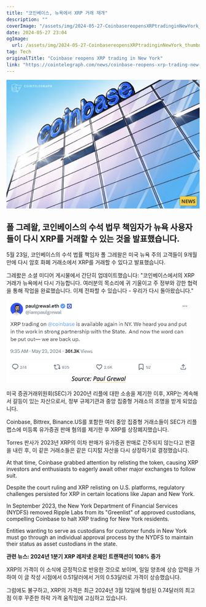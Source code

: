 ```yaml
---
title: "코인베이스, 뉴욕에서 XRP 거래 재개"
description: ""
coverImage: "/assets/img/2024-05-27-CoinbasereopensXRPtradinginNewYork_thumbnail.png"
date: 2024-05-27 23:04
ogImage: 
  url: /assets/img/2024-05-27-CoinbasereopensXRPtradinginNewYork_thumbnail.png
tag: Tech
originalTitle: "Coinbase reopens XRP trading in New York"
link: "https://cointelegraph.com/news/coinbase-reopens-xrp-trading-new-york"
---
```



![Coinbase](/assets/img/2024-05-27-CoinbasereopensXRPtradinginNewYork_thumbnail.png)

## 폴 그레왈, 코인베이스의 수석 법무 책임자가 뉴욕 사용자들이 다시 XRP를 거래할 수 있는 것을 발표했습니다.

5월 23일, 코인베이스의 수석 법률 책임자 폴 그레왈은 미국 뉴욕 주의 고객들이 9개월 만에 다시 암호 화폐 거래소에서 XRP를 거래할 수 있다고 발표했습니다.

그레왌은 소셜 미디어 게시물에서 간단히 업데이트했습니다: "코인베이스에서의 XRP 거래가 뉴욕에서 다시 가능합니다. 여러분의 목소리에 귀 기울이고 주 정부와 강한 협력을 통해 작업을 완료했습니다. 이제 전파할 수 있습니다 - 우리가 다시 돌아왔습니다."

<div class="content-ad"></div>

![Coinbase reopens XRP trading in New York](/assets/img/2024-05-27-CoinbasereopensXRPtradinginNewYork_0.png)

미국 증권거래위원회(SEC)가 2020년 리플에 대한 소송을 제기한 이후, XRP는 계속해서 갈등이 있는 자산으로서, 정부 규제기관과 중앙 집중형 거래소의 조명을 받게 되었습니다.

Coinbase, Bittrex, Binance.US를 포함한 여러 중앙 집중형 거래소들이 SEC가 리플 랩스에 미등록 유가증권 판매 혐의를 제기한 후 XRP를 상장폐지했습니다.

Torres 판사가 2023년 XRP의 이차 판매가 유가증권 판매로 간주되지 않는다고 판결을 내린 후, 이 같은 거래소들은 같은 디지턼 자산을 다시 상장하기로 결정했습니다.

<div class="content-ad"></div>

At that time, Coinbase grabbed attention by relisting the token, causing XRP investors and enthusiasts to eagerly await other major exchanges to follow suit.

Despite the court ruling and XRP relisting on U.S. platforms, regulatory challenges persisted for XRP in certain locations like Japan and New York.

In September 2023, the New York Department of Financial Services (NYDFS) removed Ripple Labs from its "Greenlist" of approved custodians, compelling Coinbase to halt XRP trading for New York residents.

Entities wanting to serve as custodians for customer funds in New York must go through an individual approval process by the NYDFS to maintain their status as asset custodians in the state.

<div class="content-ad"></div>

**관련 뉴스: 2024년 1분기 XRP 레저넷 온체인 트랜잭션이 108% 증가**

XRP의 가격이 이 소식에 긍정적으로 반응한 것으로 보이며, 일일 양초에 상승 압력을 가하여 이 글 작성 시점에서 0.51달러에서 거의 0.53달러로 가격이 상승했습니다.

그럼에도 불구하고, XRP의 가격은 최근 2024년 3월 12일에 형성된 0.74달러의 최고점 이후 꾸준한 하락 가격 움직임에 고심하고 있습니다.